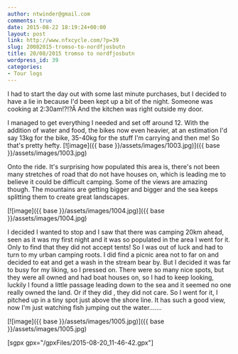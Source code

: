 ```yaml
---
author: ntwinder@gmail.com
comments: true
date: 2015-08-22 18:19:24+00:00
layout: post
link: http://www.nfxcycle.com/?p=39
slug: 20082015-tromso-to-nordfjosbutn
title: 20/08/2015 tromso to nordfjosbutn
wordpress_id: 39
categories:
- Tour logs
---
```


I had to start the day out with some last minute purchases, but I decided to have a lie in because I'd been kept up a bit of the night. Someone was cooking at 2:30am!?!?Â  And the kitchen was right outside my door. 

I managed to get everything I needed and set off around 12. With the addition of water and food, the bikes now even heavier, at an estimation I'd say 13kg for the bike, 35-40kg for the stuff I'm carrying and then me! So that's pretty hefty. 
[![image]({{ base }}/assets/images/1003.jpg)]({{ base }}/assets/images/1003.jpg) 



Onto the ride. It's surprising how populated this area is, there's not been many stretches of road that do not have houses on, which is leading me to believe it could be difficult camping. 
Some of the views are amazing though. The mountains are getting bigger and bigger and the sea keeps splitting them to create great landscapes. 


[![image]({{ base }}/assets/images/1004.jpg)]({{ base }}/assets/images/1004.jpg)



I decided I wanted to stop and I saw that there was camping 20km ahead, seen as it was my first night and it was so populated in the area I went for it. Only to find that they did not accept tents! So I was out of luck and had to turn to my urban camping roots. I did find a picnic area not to far on and decided to eat and get a wash in the stream bear by. But I decided it was far to busy for my liking, so I pressed on. There were so many nice spots, but they were all owned and had boat houses on, so I had to keep looking, luckily I found a little passage leading down to the sea and it seemed no one really owned the land. Or if they did , they did not care. So I went for it, I pitched up in a tiny spot just above the shore line. It has such a good view, now I'm just watching fish jumping out the water....... 


[![image]({{ base }}/assets/images/1005.jpg)]({{ base }}/assets/images/1005.jpg)

[sgpx gpx="/gpxFiles/2015-08-20_11-46-42.gpx"]

